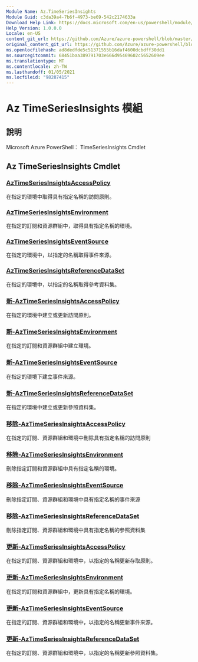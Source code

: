 ```yaml
---
Module Name: Az.TimeSeriesInsights
Module Guid: c3da39a4-7b6f-4973-be69-542c2174633a
Download Help Link: https://docs.microsoft.com/en-us/powershell/module/az.timeseriesinsights
Help Version: 1.0.0.0
Locale: en-US
content_git_url: https://github.com/Azure/azure-powershell/blob/master/src/TimeSeriesInsights/help/Az.TimeSeriesInsights.md
original_content_git_url: https://github.com/Azure/azure-powershell/blob/master/src/TimeSeriesInsights/help/Az.TimeSeriesInsights.md
ms.openlocfilehash: ad8dedfde5c51371555b16daf4600dcbdff30dd1
ms.sourcegitcommit: 68451baa389791703e666d95469602c5652609ee
ms.translationtype: MT
ms.contentlocale: zh-TW
ms.lasthandoff: 01/05/2021
ms.locfileid: "98287415"
---
```

# Az TimeSeriesInsights 模組
## 說明
Microsoft Azure PowerShell： TimeSeriesInsights Cmdlet

## Az TimeSeriesInsights Cmdlet
### [AzTimeSeriesInsightsAccessPolicy](Get-AzTimeSeriesInsightsAccessPolicy.md)
在指定的環境中取得具有指定名稱的訪問原則。

### [AzTimeSeriesInsightsEnvironment](Get-AzTimeSeriesInsightsEnvironment.md)
在指定的訂閱和資源群組中，取得具有指定名稱的環境。

### [AzTimeSeriesInsightsEventSource](Get-AzTimeSeriesInsightsEventSource.md)
在指定的環境中，以指定的名稱取得事件來源。

### [AzTimeSeriesInsightsReferenceDataSet](Get-AzTimeSeriesInsightsReferenceDataSet.md)
在指定的環境中，以指定的名稱取得參考資料集。

### [新-AzTimeSeriesInsightsAccessPolicy](New-AzTimeSeriesInsightsAccessPolicy.md)
在指定的環境中建立或更新訪問原則。

### [新-AzTimeSeriesInsightsEnvironment](New-AzTimeSeriesInsightsEnvironment.md)
在指定的訂閱和資源群組中建立環境。

### [新-AzTimeSeriesInsightsEventSource](New-AzTimeSeriesInsightsEventSource.md)
在指定的環境下建立事件來源。

### [新-AzTimeSeriesInsightsReferenceDataSet](New-AzTimeSeriesInsightsReferenceDataSet.md)
在指定的環境中建立或更新參照資料集。

### [移除-AzTimeSeriesInsightsAccessPolicy](Remove-AzTimeSeriesInsightsAccessPolicy.md)
在指定的訂閱、資源群組和環境中刪除具有指定名稱的訪問原則

### [移除-AzTimeSeriesInsightsEnvironment](Remove-AzTimeSeriesInsightsEnvironment.md)
刪除指定訂閱和資源群組中具有指定名稱的環境。

### [移除-AzTimeSeriesInsightsEventSource](Remove-AzTimeSeriesInsightsEventSource.md)
刪除指定訂閱、資源群組和環境中具有指定名稱的事件來源

### [移除-AzTimeSeriesInsightsReferenceDataSet](Remove-AzTimeSeriesInsightsReferenceDataSet.md)
刪除指定訂閱、資源群組和環境中具有指定名稱的參照資料集

### [更新-AzTimeSeriesInsightsAccessPolicy](Update-AzTimeSeriesInsightsAccessPolicy.md)
在指定的訂閱、資源群組和環境中，以指定的名稱更新存取原則。

### [更新-AzTimeSeriesInsightsEnvironment](Update-AzTimeSeriesInsightsEnvironment.md)
在指定的訂閱和資源群組中，更新具有指定名稱的環境。

### [更新-AzTimeSeriesInsightsEventSource](Update-AzTimeSeriesInsightsEventSource.md)
在指定的訂閱、資源群組和環境中，以指定的名稱更新事件來源。

### [更新-AzTimeSeriesInsightsReferenceDataSet](Update-AzTimeSeriesInsightsReferenceDataSet.md)
在指定的訂閱、資源群組和環境中，以指定的名稱更新參照資料集。

